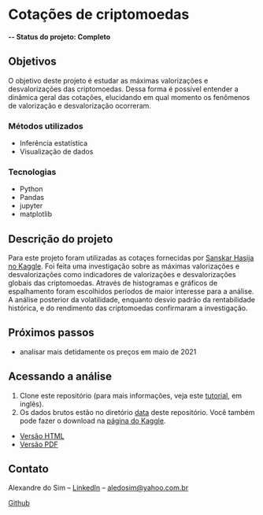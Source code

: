 # Cotações de criptomoedas

#### -- Status do projeto: Completo

## Objetivos
O objetivo deste projeto é estudar as máximas valorizações e desvalorizações das criptomoedas. Dessa forma é possível entender a dinâmica geral das cotações, elucidando em qual momento os fenômenos de valorização e desvalorização ocorreram.

### Métodos utilizados
* Inferência estatística
* Visualização de dados

### Tecnologias
* Python
* Pandas
* jupyter
* matplotlib

## Descrição do projeto
Para este projeto foram utilizadas as cotaçes fornecidas por [Sanskar Hasija no Kaggle](https://www.kaggle.com/odins0n/top-50-cryptocurrency-historical-prices). Foi feita uma investigação sobre as máximas valorizações e desvalorizações como indicadores de valorizações e desvalorizações globais das criptomoedas. Através de histogramas e gráficos de espalhamento foram escolhidos períodos de maior interesse para a análise. A análise posterior da volatilidade, enquanto desvio padrão da rentabilidade histórica, e do rendimento das criptomoedas confirmaram a investigação.

## Próximos passos

- analisar mais detidamente os preços em maio de 2021

## Acessando a análise

1. Clone este repositório (para mais informações, veja este [tutorial](https://help.github.com/articles/cloning-a-repository/), em inglês).
2. Os dados brutos estão no diretório [data](data) deste repositório. Você também pode fazer o download na [página do Kaggle](https://www.kaggle.com/odins0n/top-50-cryptocurrency-historical-prices).

* [Versão HTML](notebooks/Cryptocurrencies.html)
* [Versão PDF](notebooks/Cryptocurrencies.pdf)


## Contato
Alexandre do Sim – [LinkedIn](https://www.linkedin.com/in/alexandre-do-sim-86930414b/) – aledosim@yahoo.com.br

[Github](https://github.com/Aledosim)

[//]: https://einvestidor.estadao.com.br/investimentos/criptomoedas-que-mais-se-valorizaram-em-maio/
